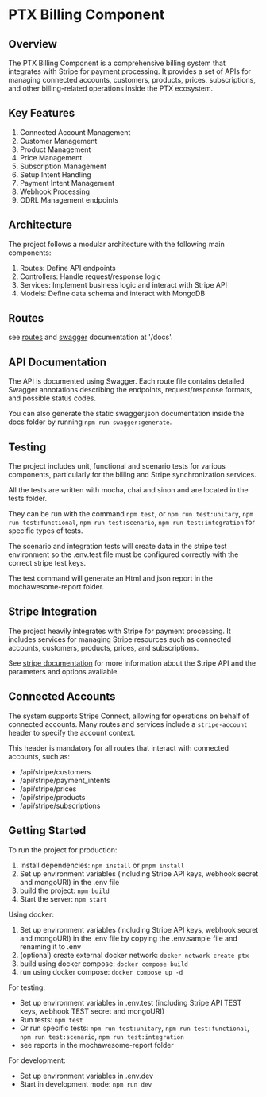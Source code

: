# PTX Billing Component

## Overview

The PTX Billing Component is a comprehensive billing system that integrates with Stripe for payment processing. It provides a set of APIs for managing connected accounts, customers, products, prices, subscriptions, and other billing-related operations inside the PTX ecosystem.

## Key Features

1. Connected Account Management
2. Customer Management
3. Product Management
4. Price Management
5. Subscription Management
6. Setup Intent Handling
7. Payment Intent Management
8. Webhook Processing
9. ODRL Management endpoints

## Architecture

The project follows a modular architecture with the following main components:

1. Routes: Define API endpoints
2. Controllers: Handle request/response logic
3. Services: Implement business logic and interact with Stripe API
4. Models: Define data schema and interact with MongoDB

## Routes

see [routes](./src/routes) and [swagger](./docs/swagger.json) documentation at '/docs'.

## API Documentation

The API is documented using Swagger. Each route file contains detailed Swagger annotations describing the endpoints, request/response formats, and possible status codes.

You can also generate the static swagger.json documentation inside the docs folder by running `npm run swagger:generate`.

## Testing

The project includes unit, functional and scenario tests for various components, particularly for the billing and Stripe synchronization services.

All the tests are written with mocha, chai and sinon and are located in the tests folder.

They can be run with the command `npm test`, or `npm run test:unitary`, `npm run test:functional`, `npm run test:scenario`, `npm run test:integration` for specific types of tests.

The scenario and integration tests will create data in the stripe test environment so the .env.test file must be configured correctly with the correct stripe test keys.

The test command will generate an Html and json report in the mochawesome-report folder.

## Stripe Integration

The project heavily integrates with Stripe for payment processing. It includes services for managing Stripe resources such as connected accounts, customers, products, prices, and subscriptions.

See [stripe documentation](https://docs.stripe.com/api) for more information about the Stripe API and the parameters and options available.

## Connected Accounts

The system supports Stripe Connect, allowing for operations on behalf of connected accounts. Many routes and services include a `stripe-account` header to specify the account context.

This header is mandatory for all routes that interact with connected accounts, such as:

- /api/stripe/customers
- /api/stripe/payment_intents
- /api/stripe/prices
- /api/stripe/products
- /api/stripe/subscriptions

## Getting Started

To run the project for production:

1. Install dependencies: `npm install` or `pnpm install`
2. Set up environment variables (including Stripe API keys, webhook secret and mongoURI) in the .env file
3. build the project: `npm build`
4. Start the server: `npm start`

Using docker:

1. Set up environment variables (including Stripe API keys, webhook secret and mongoURI) in the .env file by copying the .env.sample file and renaming it to .env
2. (optional) create external docker network: `docker network create ptx`
3. build using docker compose: `docker compose build`
4. run using docker compose: `docker compose up -d`

For testing:

- Set up environment variables in .env.test (including Stripe API TEST keys, webhook TEST secret and mongoURI)
- Run tests: `npm test`
- Or run specific tests: `npm run test:unitary`, `npm run test:functional`, `npm run test:scenario`, `npm run test:integration`
- see reports in the mochawesome-report folder

For development:

- Set up environment variables in .env.dev
- Start in development mode: `npm run dev`
